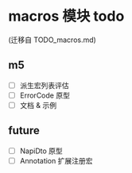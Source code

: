 # macros 模块 todo
(迁移自 TODO_macros.md)

## m5
- [ ] 派生宏列表评估
- [ ] ErrorCode 原型
- [ ] 文档 & 示例

## future
- [ ] NapiDto 原型
- [ ] Annotation 扩展注册宏
